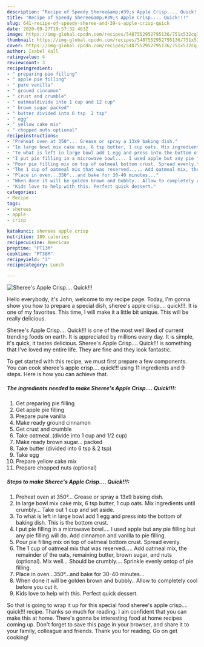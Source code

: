 ```yaml
---
description: "Recipe of Speedy Sheree&amp;#39;s Apple Crisp.... Quick!!!"
title: "Recipe of Speedy Sheree&amp;#39;s Apple Crisp.... Quick!!!"
slug: 641-recipe-of-speedy-sheree-and-39-s-apple-crisp-quick
date: 2020-09-27T19:57:32.463Z
image: https://img-global.cpcdn.com/recipes/5487552952795136/751x532cq70/sherees-apple-crisp-quick-recipe-main-photo.jpg
thumbnail: https://img-global.cpcdn.com/recipes/5487552952795136/751x532cq70/sherees-apple-crisp-quick-recipe-main-photo.jpg
cover: https://img-global.cpcdn.com/recipes/5487552952795136/751x532cq70/sherees-apple-crisp-quick-recipe-main-photo.jpg
author: Isabel Hall
ratingvalue: 4
reviewcount: 3
recipeingredient:
- " preparing pie filling"
- " apple pie filling"
- " pure vanilla"
- " ground cinnamon"
- " crust and crumble"
- " oatmealdivide into 1 cup and 12 cup"
- " brown sugar packed"
- " butter divided into 6 tsp  2 tsp"
- " egg"
- " yellow cake mix"
- " chopped nuts optional"
recipeinstructions:
- "Preheat oven at 350°... Grease or spray a 13x9 baking dish."
- "In large bowl mix cake mix, 6 tsp butter, 1 cup oats. Mix ingredients until crumbly... Take out 1 cup and set aside."
- "To what is left in large bowl add 1 egg and press into the bottom of baking dish. This is the bottom crust."
- "I put pie filling in a microwave bowl.... I used apple but any pie filling but any pie filling will do. Add cinnamon and vanilla to pie filling."
- "Pour pie filling mix on top of oatmeal bottom crust. Spread evenly."
- "The 1 cup of oatmeal mix that was reserved..... Add oatmeal mix, the remainder of the oats, remaining butter, brown sugar, and nuts (optional). Mix well... Should be crumbly.... Sprinkle evenly ontop of pie filling."
- "Place in oven...350°...and bake for 30-40 minutes..."
- "When done it will be golden brown and bubbly.. Allow to completely cool before you cut it."
- "Kids love to help with this. Perfect quick dessert."
categories:
- Recipe
tags:
- sherees
- apple
- crisp

katakunci: sherees apple crisp 
nutrition: 189 calories
recipecuisine: American
preptime: "PT13M"
cooktime: "PT38M"
recipeyield: "3"
recipecategory: Lunch

---
```



![Sheree&#39;s Apple Crisp.... Quick!!!](https://img-global.cpcdn.com/recipes/5487552952795136/751x532cq70/sherees-apple-crisp-quick-recipe-main-photo.jpg)

Hello everybody, it's John, welcome to my recipe page. Today, I'm gonna show you how to prepare a special dish, sheree&#39;s apple crisp.... quick!!!. It is one of my favorites. This time, I will make it a little bit unique. This will be really delicious.

Sheree&#39;s Apple Crisp.... Quick!!! is one of the most well liked of current trending foods on earth. It is appreciated by millions every day. It is simple, it's quick, it tastes delicious. Sheree&#39;s Apple Crisp.... Quick!!! is something that I've loved my entire life. They are fine and they look fantastic.




To get started with this recipe, we must first prepare a few components. You can cook sheree&#39;s apple crisp.... quick!!! using 11 ingredients and 9 steps. Here is how you can achieve that.

##### The ingredients needed to make Sheree&#39;s Apple Crisp.... Quick!!!:

1. Get  preparing pie filling
1. Get  apple pie filling
1. Prepare  pure vanilla
1. Make ready  ground cinnamon
1. Get  crust and crumble
1. Take  oatmeal..(divide into 1 cup and 1/2 cup)
1. Make ready  brown sugar... packed
1. Take  butter (divided into 6 tsp &amp; 2 tsp)
1. Take  egg
1. Prepare  yellow cake mix
1. Prepare  chopped nuts (optional)




##### Steps to make Sheree&#39;s Apple Crisp.... Quick!!!:

1. Preheat oven at 350°... Grease or spray a 13x9 baking dish.
1. In large bowl mix cake mix, 6 tsp butter, 1 cup oats. Mix ingredients until crumbly... Take out 1 cup and set aside.
1. To what is left in large bowl add 1 egg and press into the bottom of baking dish. This is the bottom crust.
1. I put pie filling in a microwave bowl.... I used apple but any pie filling but any pie filling will do. Add cinnamon and vanilla to pie filling.
1. Pour pie filling mix on top of oatmeal bottom crust. Spread evenly.
1. The 1 cup of oatmeal mix that was reserved..... Add oatmeal mix, the remainder of the oats, remaining butter, brown sugar, and nuts (optional). Mix well... Should be crumbly.... Sprinkle evenly ontop of pie filling.
1. Place in oven...350°...and bake for 30-40 minutes...
1. When done it will be golden brown and bubbly.. Allow to completely cool before you cut it.
1. Kids love to help with this. Perfect quick dessert.




So that is going to wrap it up for this special food sheree&#39;s apple crisp.... quick!!! recipe. Thanks so much for reading. I am confident that you can make this at home. There's gonna be interesting food at home recipes coming up. Don't forget to save this page in your browser, and share it to your family, colleague and friends. Thank you for reading. Go on get cooking!
